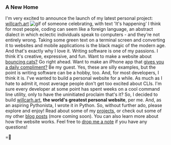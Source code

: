 ### A New Home
I'm very excited to announce the launch of my latest personal project: [willcarh.art]({{src:index.html}})
![gif of someone celebrating, with text 'It's happening'](https://media.giphy.com/media/rl0FOxdz7CcxO/giphy.gif)
I think for most people, coding can seem like a foreign language, an abstract dialect in which eclectic individuals speak to computers - and they're not entirely wrong. Taking some green text on a terminal screen and converting it to websites and mobile applications is the black magic of the modern age. And that's exactly why I love it.
Writing software is one of my passions. I think it's creative, expressive, and fun. Want to make a website about [bouncing cats?](https://cat-bounce.com/) Go right ahead. Want to make an iPhone app that [gives you a daily compliment?](https://itunes.apple.com/us/app/da-daily-compliment/id711717136?mt=8) Be my guest. Yes, these are silly examples, but the point is writing software can be a hobby, too. And, for most developers, I think it is.
I've wanted to build a personal website for a while. As much as I hate to admit it, most average people don't get too excited about CLIs. I'm sure every developer at some point has spent weeks on a cool command line utility, only to have the uninitiated proclaim that's it? So, I decided to build [willcarh.art]({{src:index.html}}), **the world's greatest personal website**, per me. And, as an aspiring Pythonista, I wrote it in Python.
So, without further ado, please explore and enjoy! Read about some of my [projects]({{src:project_index.html}}), or check out some of my other [blog posts]({{src:blog_index.html}}) (more coming soon). You can also learn more about how the website works. Feel free to [drop me a note](mailto:hello@willcarh.art) if you have any questions!

=🦉